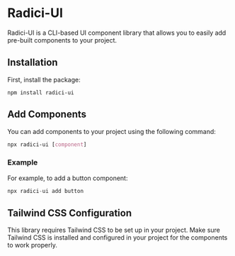 # Radici-UI

Radici-UI is a CLI-based UI component library that allows you to easily add pre-built components to your project.

## Installation

First, install the package:

```
npm install radici-ui
```

## Add Components

You can add components to your project using the following command:

```css
npx radici-ui [component]
```

### Example

For example, to add a button component:

```csharp
npx radici-ui add button
```

## Tailwind CSS Configuration

This library requires Tailwind CSS to be set up in your project. Make sure Tailwind CSS is installed and configured in your project for the components to work properly.
